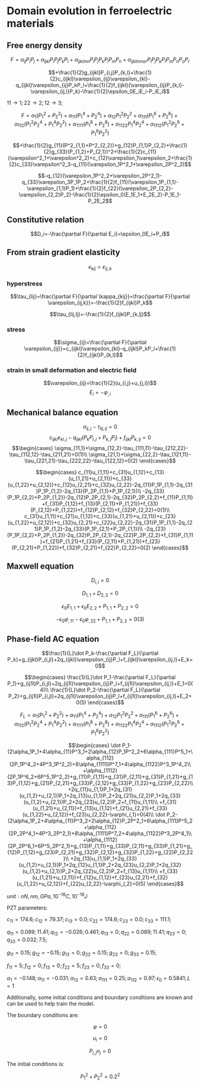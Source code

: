 # Domain evolution in ferroelectric materials
## Free energy density

$$F=\alpha_{ij}P_iP_j+\alpha_{ijkl}P_iP_jP_kP_l+\alpha_{ijklmn}P_iP_jP_kP_lP_mP_n+\alpha_{ijklmnor}P_iP_jP_kP_lP_mP_nP_oP_r$$

$$+\frac{1}{2}g_{ijkl}P_{i,j}P_{k,l}+\frac{1}{2}c_{ijkl}\varepsilon_{ij}\varepsilon_{kl}-q_{ijkl}\varepsilon_{ij}P_kP_l+\frac{1}{2}f_{ijkl}(\varepsilon_{ij}P_{k,l}-\varepsilon_{ij,l}P_k)-\frac{1}{2}\epsilon_0E_iE_i-P_iE_i$$

$11\to 1;22\to 2;12\to 3;$

$$F=\alpha_1(P^2_1+P^2_2)+\alpha_{11}(P^4_1+P^4_2)+\alpha_{12}P^2_1P^2_2+\alpha_{111}(P^6_1+P^6_2)+\alpha_{112}(P^2_1P^4_2+P^4_1P^2_2)+\alpha_{1111}(P^8_1+P^8_2)+\alpha_{1122}P^4_1P^4_2+\alpha_{1112}(P^2_1P^6_2+P^6_1P^2_2)$$

$$+\frac{1}{2}g_{11}(P^2_{1,1}+P^2_{2,2})+g_{12}P_{1,1}P_{2,2}+\frac{1}{2}g_{33}(P_{1,2}+P_{2,1})^2+\frac{1}{2}c_{11}(\varepsilon^2_1+\varepsilon^2_2)+c_{12}\varepsilon_1\varepsilon_2+\frac{1}{2}c_{33}\varepsilon^2_3-q_{11}(\varepsilon_1P^2_1+\varepsilon_2P^2_2)$$

$$-q_{12}(\varepsilon_1P^2_2+\varepsilon_2P^2_1)-q_{33}\varepsilon_3P_1P_2+\frac{1}{2}f_{11}(\varepsilon_1P_{1,1}-\varepsilon_{1,1}P_1)+\frac{1}{2}f_{22}(\varepsilon_2P_{2,2}-\varepsilon_{2,2}P_2)-\frac{1}{2}\epsilon_0(E_1E_1+E_2E_2)-P_1E_1-P_2E_2$$

## Constitutive relation

$$D_i=-\frac{\partial F}{\partial E_i}=\epsilon_0E_i+P_i$$

## From strain gradient elasticity

$$\kappa_{kij}=\varepsilon_{ij,k}$$

### hyperstress
$$\tau_{lij}=\frac{\partial F}{\partial \kappa_{kij}}=\frac{\partial F}{\partial \varepsilon_{ij,k}}=-\frac{1}{2}f_{ijkl}P_k$$

$$\tau_{lij,lj}=-\frac{1}{2}f_{ijkl}P_{k,lj}$$

### stress
$$\sigma_{ij}=\frac{\partial F}{\partial \varepsilon_{ij}}=c_{ijkl}\varepsilon_{kl}-q_{ijkl}P_kP_l+\frac{1}{2}f_{ijkl}P_{k,l}$$

### strain in small deformation and electric field
$$\varepsilon_{ij}=\frac{1}{2}(u_{i,j}+u_{j,i})$$
$$E_i=-\varphi_{,i}$$

## Mechanical balance equation

$$\sigma_{ij,j}-\tau_{lij,lj}=0$$
$$c_{ijkl}\varepsilon_{kl,j}-q_{ijkl}(P_kP_{l,j}+P_{k,j}P_l)+f_{ijkl}P_{k,lj}=0$$
$$\begin{cases}
\sigma_{11,1}+\sigma_{12,2}-\tau_{111,11}-\tau_{212,22}-\tau_{112,12}-\tau_{211,21}=0(1)\\
\sigma_{21,1}+\sigma_{22,2}-\tau_{121,11}-\tau_{221,21}-\tau_{222,22}-\tau_{122,12}=0(2)
\end{cases}$$

$$\begin{cases}
c_{11}u_{1,11}+c_{31}u_{1,12}+c_{13}(u_{1,21}+u_{2,11})+c_{33}(u_{1,22}+u_{2,12})+c_{12}u_{2,21}+c_{32}u_{2,22}-2q_{11}P_1P_{1,1}-2q_{31}P_1P_{1,2}-2q_{13}(P_2P_{1,1}+P_1P_{2,1})\\
-2q_{33}(P_1P_{2,2}+P_2P_{1,2})-2q_{12}P_2P_{2,1}-2q_{32}P_2P_{2,2}+f_{11}P_{1,11}+f_{31}P_{1,12}+f_{13}(P_{2,11}+P_{1,21})+f_{33}(P_{2,12}+P_{1,22})+f_{12}P_{2,12}+f_{32}P_{2,22}=0(1)\\
c_{31}u_{1,11}+c_{21}u_{1,12}+c_{33}(u_{1,21}+u_{2,11})+c_{23}(u_{1,22}+u_{2,12})+c_{32}u_{2,21}+c_{22}u_{2,22}-2q_{31}P_1P_{1,1}-2q_{21}P_1P_{1,2}-2q_{33}(P_1P_{2,1}+P_2P_{1,1})\\
-2q_{23}(P_1P_{2,2}+P_2P_{1,2})-2q_{32}P_2P_{2,1}-2q_{22}P_2P_{2,2}+f_{31}P_{1,11}+f_{21}P_{1,21}+f_{33}(P_{2,11}+P_{1,21})+f_{23}(P_{2,21}+P_{1,22})+f_{32}P_{2,21}+f_{22}P_{2,22}=0(2)
\end{cases}$$


## Maxwell equation

$$D_{i,i}=0$$

$$D_{1,1}+D_{2,2}=0$$

$$\epsilon_0E_{1,1}+\epsilon_0E_{2,2}+P_{1,1}+P_{2,2}=0$$

$$-\epsilon_0\varphi_{,11}-\epsilon_0\varphi_{,22}+P_{1,1}+P_{2,2}=0(3)$$

## Phase-field AC equation

$$\frac{1}{L}\dot P_k-\frac{\partial F_L}{\partial P_k}+g_{ijkl}P_{i,jl}+2q_{ijkl}\varepsilon_{ij}P_l+f_{ijkl}\varepsilon_{ij,l}+E_k=0$$

$$\begin{cases}
\frac{1}{L}\dot P_1-\frac{\partial F_L}{\partial P_1}+g_{ij1l}P_{i,jl}+2q_{ij1l}\varepsilon_{ij}P_l+f_{ij1l}\varepsilon_{ij,l}+E_1=0(4)\\
\frac{1}{L}\dot P_2-\frac{\partial F_L}{\partial P_2}+g_{ij1l}P_{i,jl}+2q_{ij1l}\varepsilon_{ij}P_l+f_{ij1l}\varepsilon_{ij,l}+E_2=0(5)
\end{cases}$$

$$F_L=\alpha_1(P^2_1+P^2_2)+\alpha_{11}(P^4_1+P^4_2)+\alpha_{12}P^2_1P^2_2+\alpha_{111}(P^6_1+P^6_2)+\alpha_{112}(P^2_1P^4_2+P^4_1P^2_2)+\alpha_{1111}(P^8_1+P^8_2)+\alpha_{1122}P^4_1P^4_2+\alpha_{1112}(P^2_1P^6_2+P^6_1P^2_2)$$

$$\begin{cases}
\dot P_1-(2\alpha_1P_1+4\alpha_{11}P^3_1+2\alpha_{12}P_1P^2_2+6\alpha_{111}P^5_1+\alpha_{112}(2P_1P^4_2+4P^3_1P^2_2)+8\alpha_{1111}P^7_1+4\alpha_{1122}P^3_1P^4_2\\
+\alpha_{1112}(2P_1P^6_2+6P^5_1P^2_2)+g_{11}P_{1,11}+g_{31}P_{2,11}+g_{31}P_{1,21}+g_{13}P_{1,12}+g_{21}P_{2,21}+g_{33}P_{2,12}+g_{33}P_{1,22}+g_{23}P_{2,22}\\
+2q_{11}u_{1,1}P_1+2q_{31}(u_{1,2}+u_{2,1})P_1+2q_{13}u_{1,1}P_2+2q_{21}u_{2,2}P_1+2q_{33}(u_{1,2}+u_{2,1})P_2+2q_{23}u_{2,2}P_2+f_{11}u_{1,11}\\
+f_{31}(u_{1,21}+u_{2,11})+f_{13}u_{1,12}+f_{21}u_{2,21}+f_{33}(u_{1,22}+u_{2,12})+f_{23}u_{2,22}-\varphi_{,1}=0(4)\\
\dot P_2-(2\alpha_1P_2+4\alpha_{11}P^3_2+2\alpha_{12}P_2P^2_1+6\alpha_{111}P^5_2+\alpha_{112}(2P_2P^4_1+4P^3_2P^2_1)+8\alpha_{1111}P^7_2+4\alpha_{1122}P^3_2P^4_1\\
+\alpha_{1112}(2P_2P^6_1+6P^5_2P^2_1)+g_{13}P_{1,11}+g_{33}P_{2,11}+g_{33}P_{1,21}+g_{12}P_{1,12}+g_{23}P_{2,21}+g_{32}P_{2,12}+g_{32}P_{1,22}+g_{22}P_{2,22}\\
+2q_{13}u_{1,1}P_1+2q_{33}(u_{1,2}+u_{2,1})P_1+2q_{12}u_{1,1}P_2+2q_{23}u_{2,2}P_1+2q_{32}(u_{1,2}+u_{2,1})P_2+2q_{22}u_{2,2}P_2+f_{13}u_{1,11}\\
+f_{33}(u_{1,21}+u_{2,11})+f_{12}u_{1,12}+f_{23}u_{2,21}+f_{32}(u_{1,22}+u_{2,12})+f_{22}u_{2,22}-\varphi_{,2}=0(5)
\end{cases}$$

$unit:nN,nm,GPa,10^{-18}C,10^{-18}J$

PZT parameters:

$c_{11}=174.6;c_{12}=79.37;c_{13}=0.0;c_{22}=174.6;c_{23}=0.0;c_{33}=111.1;$

$q_{11}=0.089;11.41;q_{12}=-0.026; 0.461;q_{13}=0;q_{22}=0.089;11.41;q_{23}=0;q_{33}=0.032;7.5;$

$g_{11}=0.15;g_{12}=-0.15;g_{13}=0;g_{22}=0.15;g_{23}=0;g_{33}=0.15;$

$f_{11}=5;f_{12}=0;f_{13}=0;f_{22}=5;f_{23}=0;f_{33}=0;$

$\alpha_1=-0.148;\alpha_{11}=-0.031;\alpha_{12}=0.63;\alpha_{111}=0.25;\alpha_{112}=0.97;\epsilon_0=0.5841;L=1$

Additionally, some initial conditions and boundary conditions are known and can be used to help train the model.  

The boundary conditions are:

$$\varphi =0 $$

$$u_i = 0$$

$$P_{i,j}n_j=0$$

The initial conditions is:

$$P^2_1+P^2_2=0.2^2$$

